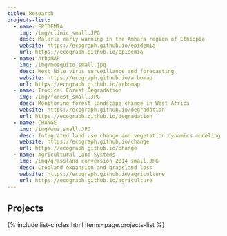 ```yaml
---
title: Research
projects-list:
  - name: EPIDEMIA
    img: /img/clinic_small.JPG
    desc: Malaria early warning in the Amhara region of Ethiopia
    website: https://ecograph.github.io/epidemia
    url: https://ecograph.github.io/epidemia
  - name: ArboMAP
    img: /img/mosquito_small.jpg
    desc: West Nile virus surveillance and forecasting
    website: https://ecograph.github.io/arbomap
    url: https://ecograph.github.io/arbomap
  - name: Tropical Forest Degradation
    img: /img/forest_small.JPG
    desc: Monitoring forest landscape change in West Africa
    website: https://ecograph.github.io/degradation
    url: https://ecograph.github.io/degradation
  - name: CHANGE
    img: /img/wui_small.JPG
    desc: Integrated land use change and vegetation dynamics modeling
    website: https://ecograph.github.io/change
    url: https://ecograph.github.io/change
  - name: Agricultural Land Systems
    img: /img/grassland_conversion_2014_small.JPG
    desc: Cropland expansion and grassland loss
    website: https://ecograph.github.io/agriculture
    url: https://ecograph.github.io/agriculture
---
```


## Projects

{% include list-circles.html items=page.projects-list %}
